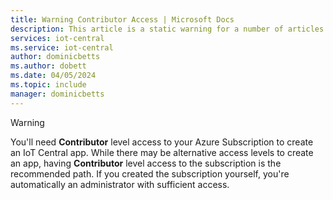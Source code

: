 ```yaml
---
title: Warning Contributor Access | Microsoft Docs
description: This article is a static warning for a number of articles that need a warning in iot-central
services: iot-central
ms.service: iot-central
author: dominicbetts
ms.author: dobett
ms.date: 04/05/2024
ms.topic: include
manager: dominicbetts
---
```


> [!WARNING]
> You'll need **Contributor** level access to your Azure Subscription to create an IoT Central app. While there may be alternative access levels to create an app, having **Contributor** level access to the subscription is the recommended path. If you created the subscription yourself, you're automatically an administrator with sufficient access.
